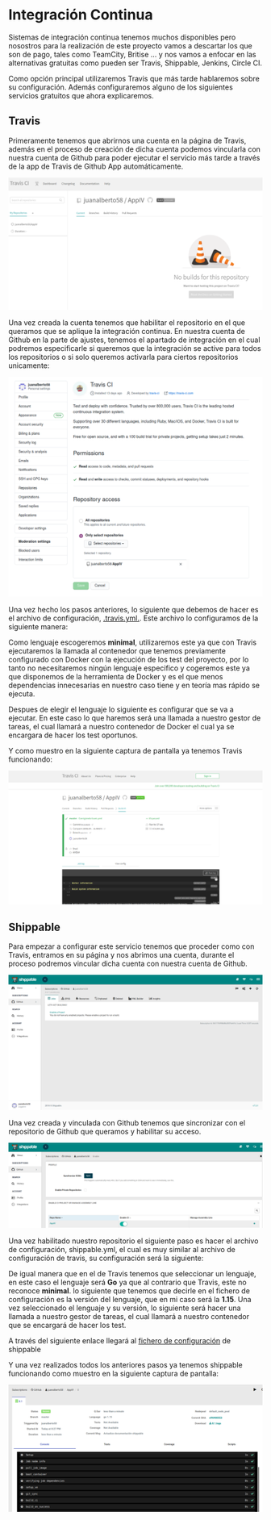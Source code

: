 # Integración Continua

Sistemas de integración continua tenemos muchos disponibles pero nosostros para la realización de este proyecto vamos a descartar los que son de pago, tales como TeamCity, Britise ... y nos vamos a enfocar en las alternativas gratuitas como pueden ser Travis, Shippable, Jenkins, Circle CI.

Como opción principal utilizaremos Travis que más tarde hablaremos sobre su configuración. Además configuraremos alguno de los siguientes servicios gratuitos que ahora explicaremos.


## Travis

Primeramente tenemos que abrirnos una cuenta en la página de Travis, además en el proceso de creación de dicha cuenta podemos vincularla con nuestra cuenta de Github para poder ejecutar el servicio más tarde a través de la app de Travis de Github App automáticamente.

![travis1](../image/travis1.png)

Una vez creada la cuenta tenemos que habilitar el repositorio en el que queramos que se aplique la integración continua. En nuestra cuenta de Github en la parte de ajustes, tenemos el apartado de integración en el cual podremos especificarle si queremos que la integración se active para todos los repositorios o si solo queremos activarla para ciertos repositorios unicamente:

![travis2](../image/travis2.png)


Una vez hecho los pasos anteriores, lo siguiente que debemos de hacer es el archivo de configuración, [.travis.yml.](https://github.com/juanalberto58/AppIV/blob/master/.travis.yml). Este archivo lo configuramos de la siguiente manera:

Como lenguaje escogeremos **minimal**, utilizaremos este ya que con Travis ejecutaremos la llamada al contenedor que tenemos previamente configurado con Docker con la ejecución de los test del proyecto, por lo tanto no necesitaremos ningún lenguaje especifico y cogeremos este ya que disponemos de la herramienta de Docker y es el que menos dependencias innecesarias en nuestro caso tiene y en teoría mas rápido se ejecuta.

Despues de elegir el lenguaje lo siguiente es configurar que se va a ejecutar. En este caso lo que haremos será una llamada a nuestro gestor de tareas, el cual llamará a nuestro contenedor de Docker el cual ya se encargara de hacer los test oportunos.

Y como muestro en la siguiente captura de pantalla ya tenemos Travis funcionando:

![Travis-funcionando](../image/travis-funcionando.png)





## Shippable


Para empezar a configurar este servicio tenemos que proceder como con Travis, entramos en su página y nos abrimos una cuenta, durante el proceso podremos vincular dicha cuenta con nuestra cuenta de Github.

![Shippable](../image/shippable.png)

Una vez creada y vinculada con Github tenemos que sincronizar con el repositorio de Github que queramos y habilitar su acceso. 

![Shippable1](../image/shippable1.png)

Una vez habilitado nuestro repositorio el siguiente paso es hacer el archivo de configuración, shippable.yml, el cual es muy similar al archivo de configuración de travis, su configuración será la siguiente:

De igual manera que en el de Travis tenemos que seleccionar un lenguaje, en este caso el lenguaje será **Go** ya que al contrario que Travis, este no reconoce **minimal**. lo siguiente que tenemos que decirle en el fichero de configuración es la versión del lenguaje, que en mi caso será la **1.15**. Una vez seleccionado el lenguaje y su versión, lo siguiente será hacer una llamada a nuestro gestor de tareas, el cual llamará a nuestro contenedor que se encargará de hacer los test.

A través del siguiente enlace llegará al [fichero de configuración](https://github.com/juanalberto58/AppIV/blob/master/.shippable.yml) de shippable

Y una vez realizados todos los anteriores pasos ya tenemos shippable funcionando como muestro en la siguiente captura de pantalla:

![Shippable-funcionando](../image/func_shippable.png)
